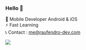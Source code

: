 ### Hello 👋

💼  Mobile Developer Android & iOS</br>
⚡   Fast Learning</br>
📞  Contact : me@raufendro-dev.com

<p align="left">
<img src=https://github-readme-stats.vercel.app/api?username=raufendro-dev&show_icons=true%20alt=Rauf%20Endro />
</p>
